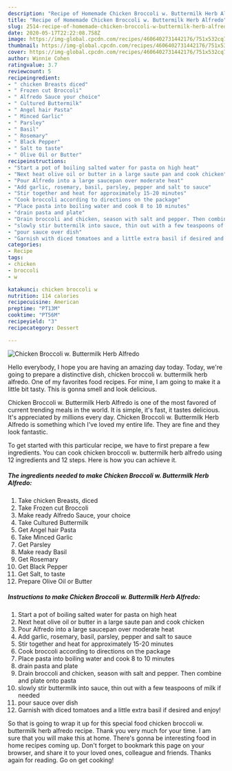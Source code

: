```yaml
---
description: "Recipe of Homemade Chicken Broccoli w. Buttermilk Herb Alfredo"
title: "Recipe of Homemade Chicken Broccoli w. Buttermilk Herb Alfredo"
slug: 2514-recipe-of-homemade-chicken-broccoli-w-buttermilk-herb-alfredo
date: 2020-05-17T22:22:08.758Z
image: https://img-global.cpcdn.com/recipes/4606402731442176/751x532cq70/chicken-broccoli-w-buttermilk-herb-alfredo-recipe-main-photo.jpg
thumbnail: https://img-global.cpcdn.com/recipes/4606402731442176/751x532cq70/chicken-broccoli-w-buttermilk-herb-alfredo-recipe-main-photo.jpg
cover: https://img-global.cpcdn.com/recipes/4606402731442176/751x532cq70/chicken-broccoli-w-buttermilk-herb-alfredo-recipe-main-photo.jpg
author: Winnie Cohen
ratingvalue: 3.7
reviewcount: 5
recipeingredient:
- " chicken Breasts diced"
- " Frozen cut Broccoli"
- " Alfredo Sauce your choice"
- " Cultured Buttermilk"
- " Angel hair Pasta"
- " Minced Garlic"
- " Parsley"
- " Basil"
- " Rosemary"
- " Black Pepper"
- " Salt to taste"
- " Olive Oil or Butter"
recipeinstructions:
- "Start a pot of boiling salted water for pasta on high heat"
- "Next heat olive oil or butter in a large saute pan and cook chicken"
- "Pour Alfredo into a large saucepan over moderate heat"
- "Add garlic, rosemary, basil, parsley, pepper and salt to sauce"
- "Stir together and heat for approximately 15-20 minutes"
- "Cook broccoli according to directions on the package"
- "Place pasta into boiling water and cook 8 to 10 minutes"
- "drain pasta and plate"
- "Drain broccoli and chicken, season with salt and pepper. Then combine and plate onto pasta"
- "slowly stir buttermilk into sauce, thin out with a few teaspoons of milk if needed"
- "pour sauce over dish"
- "Garnish with diced tomatoes and a little extra basil if desired and enjoy!"
categories:
- Recipe
tags:
- chicken
- broccoli
- w

katakunci: chicken broccoli w 
nutrition: 114 calories
recipecuisine: American
preptime: "PT13M"
cooktime: "PT56M"
recipeyield: "3"
recipecategory: Dessert

---
```



![Chicken Broccoli w. Buttermilk Herb Alfredo](https://img-global.cpcdn.com/recipes/4606402731442176/751x532cq70/chicken-broccoli-w-buttermilk-herb-alfredo-recipe-main-photo.jpg)

Hello everybody, I hope you are having an amazing day today. Today, we're going to prepare a distinctive dish, chicken broccoli w. buttermilk herb alfredo. One of my favorites food recipes. For mine, I am going to make it a little bit tasty. This is gonna smell and look delicious.



Chicken Broccoli w. Buttermilk Herb Alfredo is one of the most favored of current trending meals in the world. It is simple, it's fast, it tastes delicious. It's appreciated by millions every day. Chicken Broccoli w. Buttermilk Herb Alfredo is something which I've loved my entire life. They are fine and they look fantastic.


To get started with this particular recipe, we have to first prepare a few ingredients. You can cook chicken broccoli w. buttermilk herb alfredo using 12 ingredients and 12 steps. Here is how you can achieve it.

<!--inarticleads1-->

##### The ingredients needed to make Chicken Broccoli w. Buttermilk Herb Alfredo:

1. Take  chicken Breasts, diced
1. Take  Frozen cut Broccoli
1. Make ready  Alfredo Sauce, your choice
1. Take  Cultured Buttermilk
1. Get  Angel hair Pasta
1. Take  Minced Garlic
1. Get  Parsley
1. Make ready  Basil
1. Get  Rosemary
1. Get  Black Pepper
1. Get  Salt, to taste
1. Prepare  Olive Oil or Butter




<!--inarticleads2-->

##### Instructions to make Chicken Broccoli w. Buttermilk Herb Alfredo:

1. Start a pot of boiling salted water for pasta on high heat
1. Next heat olive oil or butter in a large saute pan and cook chicken
1. Pour Alfredo into a large saucepan over moderate heat
1. Add garlic, rosemary, basil, parsley, pepper and salt to sauce
1. Stir together and heat for approximately 15-20 minutes
1. Cook broccoli according to directions on the package
1. Place pasta into boiling water and cook 8 to 10 minutes
1. drain pasta and plate
1. Drain broccoli and chicken, season with salt and pepper. Then combine and plate onto pasta
1. slowly stir buttermilk into sauce, thin out with a few teaspoons of milk if needed
1. pour sauce over dish
1. Garnish with diced tomatoes and a little extra basil if desired and enjoy!




So that is going to wrap it up for this special food chicken broccoli w. buttermilk herb alfredo recipe. Thank you very much for your time. I am sure that you will make this at home. There's gonna be interesting food in home recipes coming up. Don't forget to bookmark this page on your browser, and share it to your loved ones, colleague and friends. Thanks again for reading. Go on get cooking!
